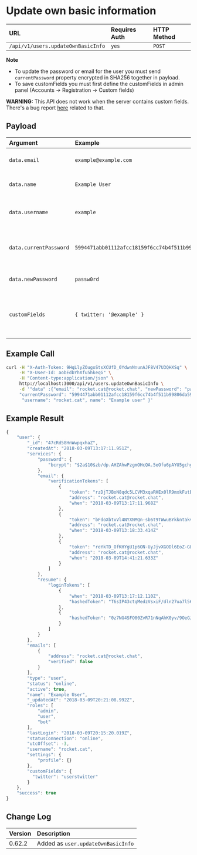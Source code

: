 # Update own basic information

| URL | Requires Auth | HTTP Method |
| :--- | :--- | :--- |
| `/api/v1/users.updateOwnBasicInfo` | `yes` | `POST` |

**Note**

* To update the password or email for the user you must send `currentPassword` property encrypted in SHA256 together in payload.
* To save customFields you must first define the customFields in admin panel (Accounts -> Registration -> Custom fields)


**WARNING:** This API does not work when the server contains custom fields. There's a bug report [here](https://github.com/RocketChat/Rocket.Chat/issues/11154) related to that.



## Payload

| Argument | Example | Required | Description |
| :--- | :--- | :--- | :--- |
| `data.email` | `example@example.com` | Optional | The email address for the user. |
| `data.name` | `Example User` | Optional | The display name of the user. |
| `data.username` | `example` | Optional | The username for the user. |
| `data.currentPassword` | `5994471abb01112afcc18159f6cc74b4f511b99806da59b3caf5a9c173cacfc5@w0rd` | Optional | The password for the user encrypted in SHA256. |
| `data.newPassword` | `passw0rd` | Optional | The new password for the user |
| `customFields` | `{ twitter: '@example' }` | Optional   Default: `undefined` | Any custom fields the user should have on their account. |

## Example Call

```bash
curl -H "X-Auth-Token: 9HqLlyZOugoStsXCUfD_0YdwnNnunAJF8V47U3QHXSq" \
     -H "X-User-Id: aobEdbYhXfu5hkeqG" \
     -H "Content-type:application/json" \
     http://localhost:3000/api/v1/users.updateOwnBasicInfo \
     -d '"data" :{"email": "rocket.cat@rocket.chat", "newPassword": "passw0rd",
     "currentPassword": "5994471abb01112afcc18159f6cc74b4f511b99806da59b3caf5a9c173cacfc5",
      "username": "rocket.cat", name": "Example user" }'
```

## Example Result

```javascript
{
    "user": {
        "_id": "47cRd58HnWwpqxhaZ",
        "createdAt": "2018-03-09T13:17:11.951Z",
        "services": {
            "password": {
                "bcrypt": "$2a$10$zb/dp.AHZAhwPzgmOHcQA.5eOfu6pAYU5gchg3O74z7XzWAppJflq"
            },
            "email": {
                "verificationTokens": [
                    {
                        "token": "rzDjTJBoN8qdc5LCVM3xqaRHEx0lR9mxkFutB6fv-YP",
                        "address": "rocket.cat@rocket.chat",
                        "when": "2018-03-09T13:17:11.968Z"
                    },
                    {
                        "token": "bFdoXbtvVl4NYXNMQn-sb6t9TWwuBYkkntakvkNqyzr",
                        "address": "rocket.cat@rocket.chat",
                        "when": "2018-03-09T13:18:33.414Z"
                    },
                    {
                        "token": "reYkTD_OfKHYgU1p6ON-UyJjvXGODl6EoZ-GLQlg81s",
                        "address": "rocket.cat@rocket.chat",
                        "when": "2018-03-09T14:41:21.633Z"
                    }
                ]
            },
            "resume": {
                "loginTokens": [
                    {
                        "when": "2018-03-09T13:17:12.110Z",
                        "hashedToken": "T6sIP43ctqMedzVsxiF/dln27ua7l56/Rys+aq7J2JA="
                    },
                    {
                        "hashedToken": "0z7NG4SFO00ZvR71nNqAhK0yv/9OeGJ74WZWAUxzAwA="
                    }
                ]
            }
        },
        "emails": [
            {
                "address": "rocket.cat@rocket.chat",
                "verified": false
            }
        ],
        "type": "user",
        "status": "online",
        "active": true,
        "name": "Example User",
        "_updatedAt": "2018-03-09T20:21:08.992Z",
        "roles": [
            "admin",
            "user",
            "bot"
        ],
        "lastLogin": "2018-03-09T20:15:20.019Z",
        "statusConnection": "online",
        "utcOffset": -3,
        "username": "rocket.cat",
        "settings": {
            "profile": {}
        },
        "customFields": {
          "twitter": "userstwitter"
        }
    },
    "success": true
}
```

## Change Log

| Version | Description |
| :--- | :--- |
| 0.62.2 | Added as `user.updateOwnBasicInfo` |

